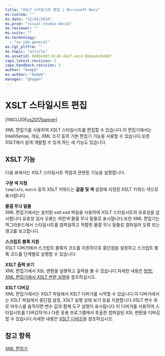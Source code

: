 ```yaml
---
title: "XSLT 스타일시트 편집 | Microsoft Docs"
ms.custom: ""
ms.date: "12/03/2016"
ms.prod: "visual-studio-dev14"
ms.reviewer: ""
ms.suite: ""
ms.technology: 
  - "vs-ide-general"
ms.tgt_pltfrm: ""
ms.topic: "article"
ms.assetid: 080bed0f-0ca9-4be7-aecd-6bdaebc04007
caps.latest.revision: 2
caps.handback.revision: 2
author: "kempb"
ms.author: "kempb"
manager: "ghogen"
---
```

# XSLT 스타일시트 편집
[!INCLUDE[vs2017banner](../code-quality/includes/vs2017banner.md)]

XML 편집기를 사용하여 XSLT 스타일시트를 편집할 수 있습니다.이 편집기에서는 IntelliSense, 개요, XML 조각 등의 기본 편집기 기능을 사용할 수 있습니다.또한 XSLT에서 쉽게 개발할 수 있게 하는 새 기능도 있습니다.  
  
## XSLT 기능  
 다음 표에서는 XSLT 스타일시트 작업과 관련된 기능을 설명합니다.  
  
 **구문 색 지정**  
 `template`, `match` 등의 XSLT 키워드는 **글꼴 및 색** 설정에 지정된 XSLT 키워드 색으로 표시됩니다.  
  
 **물결 무늬 밑줄**  
 XML 편집기에서는 설치된 xslt.xsd 파일을 사용하여 XSLT 스타일시트의 유효성을 검사합니다.유효성 검사 오류는 파란색 물결 무늬 밑줄로 표시됩니다.또한 XML 편집기는 백그라운드에서 스타일시트를 컴파일하고 적합한 물결 무늬 밑줄로 컴파일러 오류 또는 경고를 보고합니다.  
  
 **스크립트 블록 지원**  
 XSLT 디버거에서 스크립트 블록의 코드를 지원하므로 중단점을 설정하고 스크립트 블록 코드를 단계별로 실행할 수 있습니다.  
  
 **XSLT 출력 보기**  
 XML 편집기에서 XSL 변환을 실행하고 출력을 볼 수 있습니다.자세한 내용은 [방법: XML 편집기에서 XSLT 변환 실행](../xml-tools/how-to-execute-an-xslt-transformation-from-the-xml-editor.md)을 참조하십시오.  
  
 **XSLT 디버깅**  
 XML 편집기에서는 XSLT 파일에서 XSLT 디버거를 시작할 수 있습니다.이 디버거에서는 XSLT 파일에서 중단점 설정, XSLT 실행 상태 보기 등을 지원합니다.XSLT 변수 위로 마우스를 움직이면 변수 값과 함께 도구 설명이 표시됩니다.이 디버거를 사용하여 스타일시트를 디버깅하거나 다른 응용 프로그램에서 호출한 컴파일된 XSL 변환을 디버깅할 수 있습니다.자세한 내용은 [XSLT 디버깅](../xml-tools/debugging-xslt.md)을 참조하십시오.  
  
## 참고 항목  
 [XML 편집기](../xml-tools/xml-editor.md)